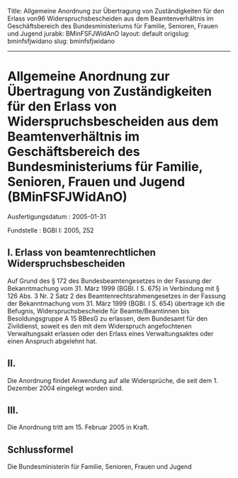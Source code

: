 Title: Allgemeine Anordnung zur Übertragung von Zuständigkeiten für den Erlass von96
  Widerspruchsbescheiden aus dem Beamtenverhältnis im Geschäftsbereich des Bundesministeriums
  für Familie, Senioren, Frauen und Jugend
jurabk: BMinFSFJWidAnO
layout: default
origslug: bminfsfjwidano
slug: bminfsfjwidano

---

# Allgemeine Anordnung zur Übertragung von Zuständigkeiten für den Erlass von Widerspruchsbescheiden aus dem Beamtenverhältnis im Geschäftsbereich des Bundesministeriums für Familie, Senioren, Frauen und Jugend (BMinFSFJWidAnO)

Ausfertigungsdatum
:   2005-01-31

Fundstelle
:   BGBl I: 2005, 252



## I. Erlass von beamtenrechtlichen Widerspruchsbescheiden

Auf Grund des § 172 des Bundesbeamtengesetzes in der Fassung der
Bekanntmachung vom 31. März 1999 (BGBl. I S. 675) in Verbindung mit §
126 Abs. 3 Nr. 2 Satz 2 des Beamtenrechtsrahmengesetzes in der Fassung
der Bekanntmachung vom 31. März 1999 (BGBl. I S. 654) übertrage ich
die Befugnis, Widerspruchsbescheide für Beamte/Beamtinnen bis
Besoldungsgruppe A 15 BBesG zu erlassen, dem Bundesamt für den
Zivildienst, soweit es den mit dem Widerspruch angefochtenen
Verwaltungsakt erlassen oder den Erlass eines Verwaltungsaktes oder
einen Anspruch abgelehnt hat.


## II.

Die Anordnung findet Anwendung auf alle Widersprüche, die seit dem 1.
Dezember 2004 eingelegt worden sind.


## III.

Die Anordnung tritt am 15. Februar 2005 in Kraft.


## Schlussformel

Die Bundesministerin für Familie, Senioren, Frauen und Jugend

